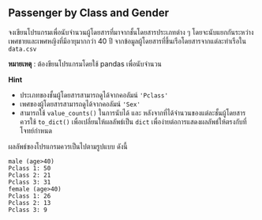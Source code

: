 ## Passenger by Class and Gender

จงเขียนโปรแกรมเพื่อนับจำนวนผู้โดยสารที่มาจากชั้นโดยสารประเภทต่าง ๆ โดยจะนับแยกกันระหว่างเพศชายและเพศหญิงที่มีอายุมากกว่า 40 ปี จากข้อมูลผู้โดยสารที่ขึ้นเรือโดยสารจากแต่ละท่าเรือใน `data.csv` 

**หมายเหตุ** : ต้องขียนโปรแกรมโดยใช้ pandas เพื่อนับจำนวน

**Hint**
* ประเภทของชั้นผู้โดยสารสามารถดูได้จากคอลัมน์ `'Pclass'`
* เพศของผู้โดยสารสามารถดูได้จากคอลัมน์ `'Sex'`
* สามารถใช้ `value_counts()` ในการนับได้ และ หลังจากที่ได้จำนวนของแต่ละชั้นผู้โดยสาร ควรใช้ `to_dict()` เพื่อเปลี่ยนให้ผลลัพธ์เป็น `dict` เพื่อง่ายต่อการแสดงผลลัพธ์ให้ตรงกับที่โจทย์กำหนด

ผลลัพธ์ของโปรแกรมควรเป็นไปตามรูปแบบ ดังนี้

```
male (age>40)
Pclass 1: 50
Pclass 2: 21
Pclass 3: 31
female (age>40)
Pclass 1: 26
Pclass 2: 13
Pclass 3: 9
```
